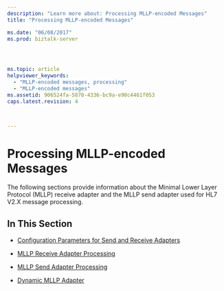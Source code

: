 ```yaml
---
description: "Learn more about: Processing MLLP-encoded Messages"
title: "Processing MLLP-encoded Messages"

ms.date: "06/08/2017"
ms.prod: biztalk-server




ms.topic: article
helpviewer_keywords: 
  - "MLLP-encoded messages, processing"
  - "MLLP-encoded messages"
ms.assetid: 906524fa-5870-4336-bc9a-e90c4461f053
caps.latest.revision: 4



---
```

# Processing MLLP-encoded Messages
The following sections provide information about the Minimal Lower Layer Protocol (MLLP) receive adapter and the MLLP send adapter used for HL7 V2.X message processing.  
  
## In This Section  
  
-   [Configuration Parameters for Send and Receive Adapters](../../adapters-and-accelerators/accelerator-hl7/configuration-parameters-for-send-and-receive-adapters.md)  
  
-   [MLLP Receive Adapter Processing](../../adapters-and-accelerators/accelerator-hl7/mllp-receive-adapter-processing.md)  
  
-   [MLLP Send Adapter Processing](../../adapters-and-accelerators/accelerator-hl7/mllp-send-adapter-processing.md)  
  
-   [Dynamic MLLP Adapter](../../adapters-and-accelerators/accelerator-hl7/dynamic-mllp-adapter.md)
